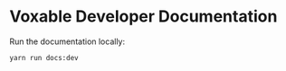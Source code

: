 # Voxable Developer Documentation

Run the documentation locally:

```console
yarn run docs:dev
```
